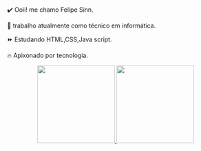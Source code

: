   ✔️ Ooii! me chamo Felipe Sinn.
  
   🚀 trabalho atualmente como técnico em informática.
   
   ⏩ Estudando HTML,CSS,Java script.
   
  🔥  Apixonado por tecnologia.
  <div align="center">
  <a href="https://github.com/felipesinn">
  <img height="180em" src="https://github-readme-stats.vercel.app/api?username=felipesinn&show_icons=true&theme=dark&include_all_commits=true&count_private=true"/>
  <img height="180em" src="https://github-readme-stats.vercel.app/api/top-langs/?username=felipesinn&layout=compact&langs_count=7&theme=dark"/>
</div>

